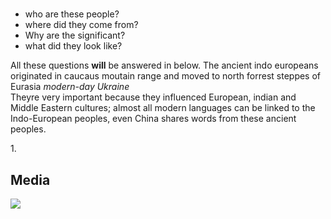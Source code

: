 <!DOCTYPE html>
<html>
<head>
  <h1><title> The Ancient Indo-European Peoples </title></h1>
</head>
<body>
  <ul>
  <li>who are these people?</li>
  <li>where did they come from?</li>
  <li>Why are the significant?</li>
  <li>what did they look like?</li>
  </ul>
    <p> 
  All these questions <strong>will</strong> be answered in below.
The ancient indo europeans originated in caucaus moutain range and moved to north forrest steppes of Eurasia <em>modern-day Ukraine</em><br>
Theyre very important because they influenced European, indian and Middle Eastern cultures; almost all modern languages can be linked to the Indo-European peoples, even China shares words from these ancient peoples.
    </p>
</body>
  <span>1.</span>
    <div id="media">
    <h2>Media</h2>
    <img src="https://upload.wikimedia.org/wikipedia/commons/b/b1/Indo-European_migrations.jpg](https://upload.wikimedia.org/wikipedia/commons/b/b1/Indo-European_migrations.jpg(https://upload.wikimedia.org/wikipedia/commons/b/b1/Indo-European_migrations.jpg" />
</body>
</html>
  
